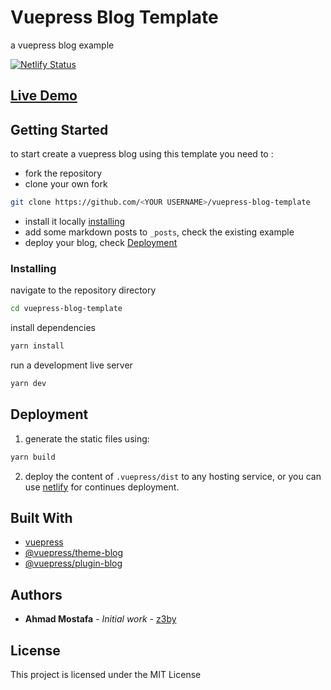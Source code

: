 # Vuepress Blog Template

a vuepress blog example

[![Netlify Status](https://api.netlify.com/api/v1/badges/8ed35817-7428-4e82-85f8-fe85b6ae7b2c/deploy-status)](https://app.netlify.com/sites/loving-tereshkova-33863e/deploys)

## [Live Demo](https://vuepress-blog-template.z3by.com/)

## Getting Started

to start create a vuepress blog using this template you need to :

- fork the repository
- clone your own fork

```bash
git clone https://github.com/<YOUR USERNAME>/vuepress-blog-template
```

- install it locally [installing](#installing)
- add some markdown posts to `_posts`, check the existing example
- deploy your blog, check [Deployment](#deployment)

### Installing

navigate to the repository directory

```bash
cd vuepress-blog-template
```

install dependencies

```bash
yarn install
```

run a development live server

```bash
yarn dev
```

## Deployment

1. generate the static files using:

```bash
yarn build
```

2. deploy the content of `.vuepress/dist` to any hosting service, or you can use [netlify](https://www.netlify.com/) for continues deployment.

## Built With

- [vuepress](https://vuepress.vuejs.org/)
- [@vuepress/theme-blog](https://vuepress-theme-blog.ulivz.com/)
- [@vuepress/plugin-blog](https://vuepress-plugin-blog.ulivz.com/)

## Authors

- **Ahmad Mostafa** - _Initial work_ - [z3by](https://github.com/z3by)

## License

This project is licensed under the MIT License
